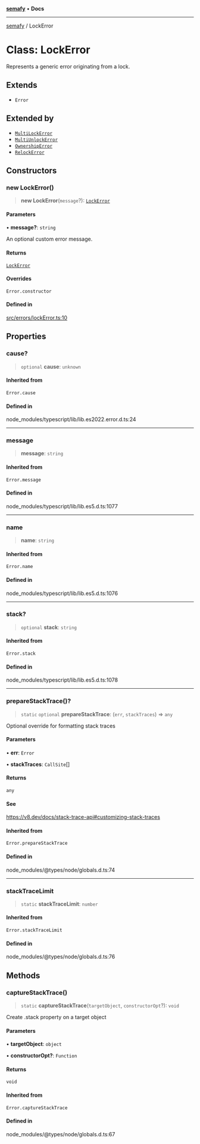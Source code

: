 [**semafy**](../README.md) • **Docs**

***

[semafy](../globals.md) / LockError

# Class: LockError

Represents a generic error originating from a lock.

## Extends

- `Error`

## Extended by

- [`MultiLockError`](MultiLockError.md)
- [`MultiUnlockError`](MultiUnlockError.md)
- [`OwnershipError`](OwnershipError.md)
- [`RelockError`](RelockError.md)

## Constructors

### new LockError()

> **new LockError**(`message`?): [`LockError`](LockError.md)

#### Parameters

• **message?**: `string`

An optional custom error message.

#### Returns

[`LockError`](LockError.md)

#### Overrides

`Error.constructor`

#### Defined in

[src/errors/lockError.ts:10](https://github.com/havelessbemore/semafy/blob/ca2cc9ffc3280184c354e01434b31848132e4954/src/errors/lockError.ts#L10)

## Properties

### cause?

> `optional` **cause**: `unknown`

#### Inherited from

`Error.cause`

#### Defined in

node\_modules/typescript/lib/lib.es2022.error.d.ts:24

***

### message

> **message**: `string`

#### Inherited from

`Error.message`

#### Defined in

node\_modules/typescript/lib/lib.es5.d.ts:1077

***

### name

> **name**: `string`

#### Inherited from

`Error.name`

#### Defined in

node\_modules/typescript/lib/lib.es5.d.ts:1076

***

### stack?

> `optional` **stack**: `string`

#### Inherited from

`Error.stack`

#### Defined in

node\_modules/typescript/lib/lib.es5.d.ts:1078

***

### prepareStackTrace()?

> `static` `optional` **prepareStackTrace**: (`err`, `stackTraces`) => `any`

Optional override for formatting stack traces

#### Parameters

• **err**: `Error`

• **stackTraces**: `CallSite`[]

#### Returns

`any`

#### See

https://v8.dev/docs/stack-trace-api#customizing-stack-traces

#### Inherited from

`Error.prepareStackTrace`

#### Defined in

node\_modules/@types/node/globals.d.ts:74

***

### stackTraceLimit

> `static` **stackTraceLimit**: `number`

#### Inherited from

`Error.stackTraceLimit`

#### Defined in

node\_modules/@types/node/globals.d.ts:76

## Methods

### captureStackTrace()

> `static` **captureStackTrace**(`targetObject`, `constructorOpt`?): `void`

Create .stack property on a target object

#### Parameters

• **targetObject**: `object`

• **constructorOpt?**: `Function`

#### Returns

`void`

#### Inherited from

`Error.captureStackTrace`

#### Defined in

node\_modules/@types/node/globals.d.ts:67
